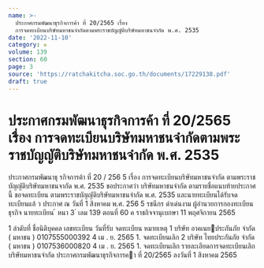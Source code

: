 ```yaml
---
name: >-
  ประกาศกรมพัฒนาธุรกิจการค้า ที่ 20/2565 เรื่อง
  การจดทะเบียนบริษัทมหาชนจำกัดตามพระราชบัญญัติบริษัทมหาชนจำกัด พ.ศ. 2535
date: '2022-11-10'
category: ค
volume: 139
section: 60
page: 3
source: 'https://ratchakitcha.soc.go.th/documents/17229138.pdf'
draft: true
---
```


# ประกาศกรมพัฒนาธุรกิจการค้า ที่ 20/2565 เรื่อง การจดทะเบียนบริษัทมหาชนจำกัดตามพระราชบัญญัติบริษัทมหาชนจำกัด พ.ศ. 2535

ประกาศกรมพัฒนาธุ รกิจการค้า ที่ 20 / 256 5 เรื่อง การจดทะเบียนบริษัทมหาชนจำกัด ตามพระราชบัญญัติบริษัทมหาชนจากัด พ.ศ. 2535 ขอประกาศว่า บริษัทมหาชนจำกัด ตามรายชื่อแนบท้ายประกาศนี้ ขอจดทะเบียน ตามพระราชบัญญัติบริษัทมหาชนจำกัด พ.ศ. 2535 และนายทะเบียนได้รับจดทะเบียนแล้ ว ประกาศ ณ วันที่ 1 สิงหาคม พ.ศ. 256 5 รชนีกร ดำเด่นงาม ผู้อำนวยการกองทะเบียนธุรกิจ นายทะเบียน ้ หนา 3 ่ เลม 139 ตอนที่ 60 ค ราชกิจจานุเบกษา 11 พฤศจิกายน 2565

1 ลําดับที่ ชื่อนิติบุคคล เลขทะเบียน วันที่รับ จดทะเบียน หมายเหตุ 1 บริษัท อาคเนยประกันภัย จํากัด ( มหาชน ) 0107555000392 4 เม . ย. 2565 1. จดทะเบียนเลิก 2 บริษัท ไทยประกันภัย จํากัด ( มหาชน ) 0107536000820 4 เม . ย. 2565 1. จดทะเบียนเลิก รายละเอียดการจดทะเบียนเลิกบริษัทมหาชนจํากัด ประกาศกรมพัฒนาธุรกิจการคา ที่ 20/2565 ลงวันที่ 1 สิงหาคม 2565
